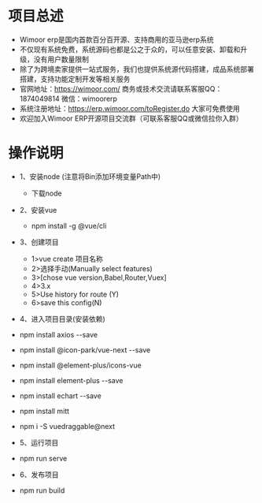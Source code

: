 项目总述
====
* Wimoor erp是国内首款百分百开源、支持商用的亚马逊erp系统
* 不仅现有系统免费，系统源码也都是公之于众的，可以任意安装、卸载和升级，没有用户数量限制
* 除了为跨境卖家提供一站式服务，我们也提供系统源代码搭建，成品系统部署搭建，支持功能定制开发等相关服务
* 官网地址：https://wimoor.com/ 商务或技术交流请联系客服QQ：1874049814 微信：wimoorerp
* 系统注册地址：https://erp.wimoor.com/toRegister.do 大家可免费使用
* 欢迎加入Wimoor ERP开源项目交流群（可联系客服QQ或微信拉你入群）

操作说明
====
* 1、安装node (注意将Bin添加环境变量Path中) 
  * 下载node[](https://nodejs.org/en/download/)
  
* 2、安装vue
  * npm install -g @vue/cli

* 3、创建项目
  * 1>vue create 项目名称
  * 2>选择手动(Manually select features)
  * 3>[chose vue version,Babel,Router,Vuex]
  * 4>3.x
  * 5>Use history for route (Y)
  * 6>save this config(N)
  
* 4、进入项目目录(安装依赖)
*   npm install axios --save
*   npm install @icon-park/vue-next --save
*   npm install @element-plus/icons-vue
*   npm install element-plus --save
*   npm install echart --save
*   npm install mitt
*   npm i -S vuedraggable@next

* 5、运行项目
*   npm run serve

* 6、发布项目
*   npm run build
